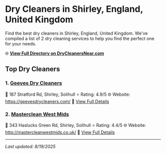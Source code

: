 # Dry Cleaners in Shirley, England, United Kingdom

Find the best dry cleaners in Shirley, England, United Kingdom. We've compiled a list of 2 dry cleaning services to help you find the perfect one for your needs.

🌐 **[View Full Directory on DryCleanersNear.com](https://drycleanersnear.com/city/United%20Kingdom/England/Shirley)**

## Top Dry Cleaners

### 1. [Geeves Dry Cleaners](https://drycleanersnear.com/dryCleaner/689165bc2c4a23913ff1119e/geeves-dry-cleaners)
📍 187 Stratford Rd, Shirley, Solihull
⭐ Rating: 4.9/5
🌐 Website: https://geevesdrycleaners.com/
🔗 [View Full Details](https://drycleanersnear.com/dryCleaner/689165bc2c4a23913ff1119e/geeves-dry-cleaners)

### 2. [Masterclean West Mids](https://drycleanersnear.com/dryCleaner/689165b62c4a23913ff11160/masterclean-west-mids)
📍 343 Haslucks Green Rd, Shirley, Solihull
⭐ Rating: 4.4/5
🌐 Website: http://mastercleanwestmids.co.uk/
🔗 [View Full Details](https://drycleanersnear.com/dryCleaner/689165b62c4a23913ff11160/masterclean-west-mids)


---

*Last updated: 8/19/2025*
